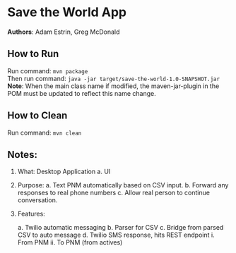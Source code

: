 # **Save the World App**
**Authors**: Adam Estrin, Greg McDonald  

## How to Run
Run command: `mvn package`   
Then run command: `java -jar target/save-the-world-1.0-SNAPSHOT.jar`  
**Note**: When the main class name if modified, the maven-jar-plugin in the POM must be updated to reflect this name change.

## How to Clean
Run command: `mvn clean`   


## Notes:

1. What: Desktop Application 
	a. UI

2. Purpose: 
	a. Text PNM automatically based on CSV input.
	b. Forward any responses to real phone numbers 
	c. Allow real person to continue conversation.

3. Features:

	a. Twilio automatic messaging 
	b. Parser for CSV
	c. Bridge from parsed CSV to auto message 
	d. Twilio SMS response, hits REST endpoint
		i. From PNM
		ii. To PNM (from actives)


